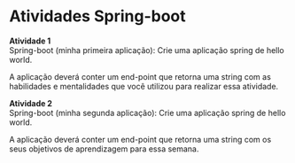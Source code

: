 # Atividades Spring-boot 

<strong>Atividade  1</strong> <br/>
Spring-boot (minha primeira aplicação): Crie uma aplicação spring de hello world.

A aplicação deverá conter um end-point que retorna uma string com as habilidades e mentalidades que você utilizou para realizar essa atividade.

<strong>Atividade  2</strong> <br/>
Spring-boot (minha segunda aplicação): Crie uma aplicação spring de hello world.

A aplicação deverá conter um end-point que retorna uma string com os seus objetivos de aprendizagem para essa semana.

